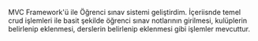MVC Framework'ü ile Öğrenci sınav sistemi geliştirdim.
İçeriisnde temel crud işlemleri ile basit şekilde öğrenci sınav notlarının girilmesi, kulüplerin belirlenip eklenmesi, derslerin belirlenip eklenmesi gibi işlemler mevcuttur.
